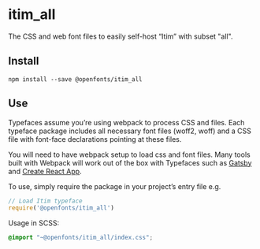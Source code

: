 
# itim_all

The CSS and web font files to easily self-host “Itim” with subset "all".

## Install

`npm install --save @openfonts/itim_all`

## Use

Typefaces assume you’re using webpack to process CSS and files. Each typeface
package includes all necessary font files (woff2, woff) and a CSS file with
font-face declarations pointing at these files.

You will need to have webpack setup to load css and font files. Many tools built
with Webpack will work out of the box with Typefaces such as [Gatsby](https://github.com/gatsbyjs/gatsby)
and [Create React App](https://github.com/facebookincubator/create-react-app).

To use, simply require the package in your project’s entry file e.g.

```javascript
// Load Itim typeface
require('@openfonts/itim_all')
```

Usage in SCSS:
```scss
@import "~@openfonts/itim_all/index.css";
```
